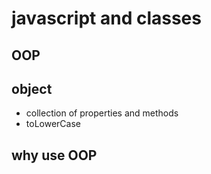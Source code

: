 # javascript and classes

## OOP

## object
- collection of properties and methods
- toLowerCase

## why use OOP 
